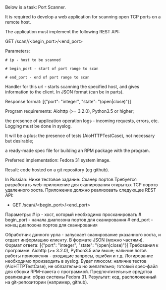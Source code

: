 Below is a task: Port Scanner.

It is required to develop a web application for scanning open TCP ports on a remote host.

The application must implement the following REST API:

GET /scan//<begin_port>/<end_port>

Parameters:

    # ip - host to be scanned
    
    # begin_port - start of port range to scan
    
    # end_port - end of port range to scan

Handler for this url - starts scanning the specified host, and gives information to the client. In JSON format (can be in parts).

Response format: [{"port": "integer", "state": "(open|close)"}]

Program requirements: Aiohttp (>= 3.2.0), Python3.5 or higher;

the presence of application operation logs - incoming requests, errors, etc. Logging must be done in syslog.

It will be a plus: the presence of tests (AioHTTPTestCase), not necessary but desirable;

a ready-made spec file for building an RPM package with the program.

Preferred implementation: Fedora 31 system image.

Result: code hosted on a git repository (eg github).

In Russian:
Ниже тестовое задание: 
Сканер портов
Требуется разработать web-приложение для сканирования открытых TCP поротв удаленного хоста.
Приложение должно реализовать следующее REST API:
* GET /scan/<ip>/<begin_port>/<end_port>

Параметры:
    # ip - хост, который необходимо просканировать
    # begin_port - начала диапозона портов для сканирования
    # end_port - конец диапозона портов для сканирования

Обработчик данного урла - запускает сканирование указанного хоста, и отдает информацию клиенту. В формате JSON (можно частями).
Формат ответа: [{"port": "integer", "state": "(open|close)"}]
Требования к программе:
Aiohttp (>= 3.2.0), Python3.5 или выше;
наличие логов работы приложения - входящие запросы, ошибки и т.д. Логирование необходимо производить в syslog.
Будет плюсом:
наличие тестов (AioHTTPTestCase), не обязательно но желательно;
готовый spec-файл для сборки RPM-пакета с программой.
Предпочтительные средства реализации:
образ системы Fedora 31.
Результат:
код, расположенный на git-репозитории (например, github).
